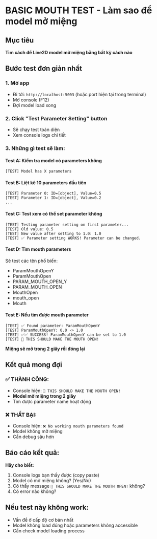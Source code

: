 # BASIC MOUTH TEST - Làm sao để model mở miệng

## Mục tiêu
**Tìm cách để Live2D model mở miệng bằng bất kỳ cách nào**

## Bước test đơn giản nhất

### 1. Mở app
- Đi tới: `http://localhost:5003` (hoặc port hiện tại trong terminal)
- Mở console (F12)
- Đợi model load xong

### 2. Click "Test Parameter Setting" button
- Sẽ chạy test toàn diện
- Xem console logs chi tiết

### 3. Những gì test sẽ làm:

#### Test A: Kiểm tra model có parameters không
```
[TEST] Model has X parameters
```

#### Test B: Liệt kê 10 parameters đầu tiên
```
[TEST] Parameter 0: ID=[object], Value=0.5
[TEST] Parameter 1: ID=[object], Value=0.2
...
```

#### Test C: Test xem có thể set parameter không
```
[TEST] Testing parameter setting on first parameter...
[TEST] Old value: 0.5
[TEST] New value after setting to 1.0: 1.0
[TEST] ✅ Parameter setting WORKS! Parameter can be changed.
```

#### Test D: Tìm mouth parameters
Sẽ test các tên phổ biến:
- ParamMouthOpenY
- ParamMouthOpen
- PARAM_MOUTH_OPEN_Y
- PARAM_MOUTH_OPEN
- MouthOpen
- mouth_open
- Mouth

#### Test E: Nếu tìm được mouth parameter
```
[TEST] ✅ Found parameter: ParamMouthOpenY
[TEST] ParamMouthOpenY: 0.0 -> 1.0
[TEST] ✅✅ SUCCESS! ParamMouthOpenY can be set to 1.0
[TEST] 🎉 THIS SHOULD MAKE THE MOUTH OPEN!
```

**Miệng sẽ mở trong 2 giây rồi đóng lại**

## Kết quả mong đợi

### ✅ THÀNH CÔNG:
- Console hiện: `🎉 THIS SHOULD MAKE THE MOUTH OPEN!`
- **Model mở miệng trong 2 giây**
- Tìm được parameter name hoạt động

### ❌ THẤT BẠI:
- Console hiện: `❌ No working mouth parameters found`
- Model không mở miệng
- Cần debug sâu hơn

## Báo cáo kết quả:

**Hãy cho biết:**
1. Console logs bạn thấy được (copy paste)
2. Model có mở miệng không? (Yes/No)
3. Có thấy message `🎉 THIS SHOULD MAKE THE MOUTH OPEN!` không?
4. Có error nào không?

## Nếu test này không work:
- Vấn đề ở cấp độ cơ bản nhất
- Model không load đúng hoặc parameters không accessible
- Cần check model loading process 